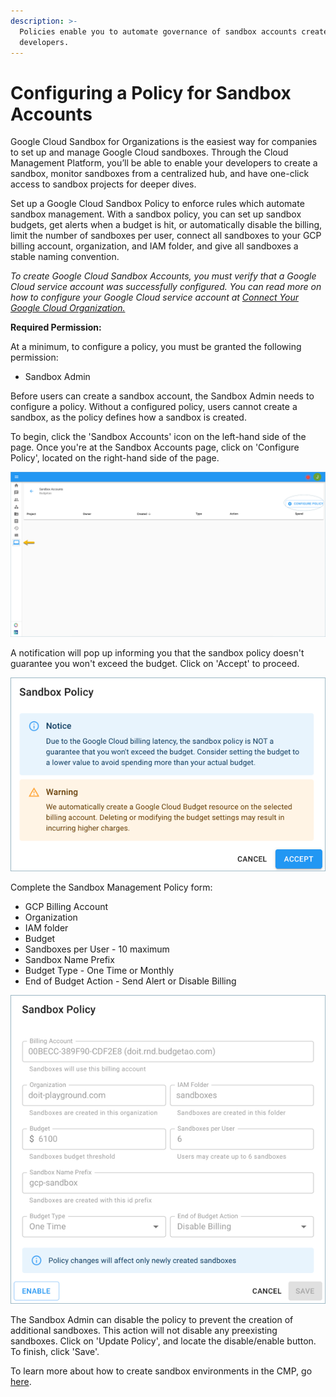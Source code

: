 ```yaml
---
description: >-
  Policies enable you to automate governance of sandbox accounts created by your
  developers.
---
```


# Configuring a Policy for Sandbox Accounts

Google Cloud Sandbox for Organizations is the easiest way for companies to set up and manage Google Cloud sandboxes. Through the Cloud Management Platform, you’ll be able to enable your developers to create a sandbox, monitor sandboxes from a centralized hub, and have one-click access to sandbox projects for deeper dives.

Set up a Google Cloud Sandbox Policy to enforce rules which automate sandbox management. With a sandbox policy, you can set up sandbox budgets, get alerts when a budget is hit, or automatically disable the billing, limit the number of sandboxes per user, connect all sandboxes to your GCP billing account, organization, and IAM folder, and give all sandboxes a stable naming convention.

_To create Google Cloud Sandbox Accounts, you must verify that a Google Cloud service account was successfully configured. You can read more on how to configure your Google Cloud service account at_ [_Connect Your Google Cloud Organization._](https://help.doit-intl.com/hc/en-us/articles/360048197072-Connect-Google-Cloud-Service-Account)

**Required Permission:**

At a minimum, to configure a policy, you must be granted the following permission:

* Sandbox Admin 

Before users can create a sandbox account, the Sandbox Admin needs to configure a policy. Without a configured policy, users cannot create a sandbox, as the policy defines how a sandbox is created.

To begin, click the 'Sandbox Accounts' icon on the left-hand side of the page. Once you're at the Sandbox Accounts page, click on 'Configure Policy', located on the right-hand side of the page.

![](../.gitbook/assets/configure-policy.png)



A notification will pop up informing you that the sandbox policy doesn't guarantee you won't exceed the budget. Click on 'Accept' to proceed.

![](../.gitbook/assets/sandbox-policy1.png)



Complete the Sandbox Management Policy form:

* GCP Billing Account
* Organization
* IAM folder
* Budget
* Sandboxes per User - 10 maximum
* Sandbox Name Prefix
* Budget Type - One Time or Monthly
* End of Budget Action -  Send Alert or Disable Billing

![](../.gitbook/assets/sandbox-policy2.png)



The Sandbox Admin can disable the policy to prevent the creation of additional sandboxes. This action will not disable any preexisting sandboxes. Click on 'Update Policy', and locate the disable/enable button. To finish, click 'Save'.

To learn more about how to create sandbox environments in the CMP, go [here](https://app.gitbook.com/@doitintl/s/cmp/cloud-sandbox-management/create-gcp-sandbox-accounts).  

